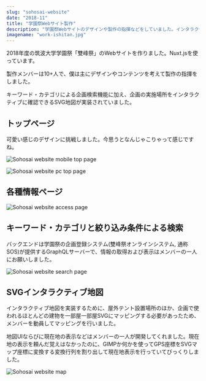 ```yaml
---
slug: "sohosai-website"
date: "2018-11"
title: "学園祭Webサイト製作"
description: "学園祭Webサイトのデザインや製作の指揮などをしていました。インタラクティブ地図付きの企画検索機能も実装されていました。Nuxt.js製。"
imagename: "work-ishitan.jpg"
---
```


2018年度の筑波大学学園祭「雙峰祭」のWebサイトを作りました。Nuxt.jsを使っています。

製作メンバーは10+人で、僕は主にデザインやコンテンツを考えて製作の指揮をしました。

キーワード・カテゴリによる企画検索機能に加え、企画の実施場所をインタラクティブに確認できるSVG地図が実装されていました。

## トップページ

可愛い感じのデザインに挑戦しました。今思うとなんじゃこりゃって感じですね。

<div style="max-width: 360px;">

![Sohosai website mobile top page](../../images/work-ishitan-screen-mobile.jpg)

</div>

![Sohosai website pc top page](../../images/work-ishitan-screen-pc.jpg)

## 各種情報ページ

![Sohosai website access page](../../images/work-ishitan-access.png)

## キーワード・カテゴリと絞り込み条件による検索

バックエンドは学園祭の企画登録システム(雙峰祭オンラインシステム, 通称SOS)が提供するGraphQLサーバーで、情報の取得および表示はメンバーの一人にお願いしました。

![Sohosai website search page](../../images/work-ishitan-search.png)

## SVGインタラクティブ地図

インタラクティブ地図を実装するために、屋外テント設置場所のほか、企画で使われるほとんどの建物を一部屋一部屋SVGにマッピングする必要があったため、メンバーを動員してマッピングを行いました。

地図UIならびに現在地の表示などはメンバーの一人が開発してくれました。現在地の表示を頼んだ覚えはなかったのに、GIMPか何かを使ってGPS座標をSVGマップ座標に変換する変換行列を割り出して現在地表示を行っていてびっくりしました。

<div style="max-width: 360px;">

![Sohosai website map](../../images/work-ishitan-map.jpg)

</div>